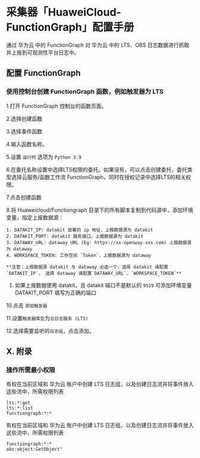 # 采集器「HuaweiCloud-FunctionGraph」配置手册

通过 华为云 中的 FunctionGraph 对 华为云 中的 LTS、OBS 日志数据进行抓取并上报到可观测性平台日志中。

## 配置 FunctionGraph

### 使用控制台创建 FunctionGraph 函数，例如触发器为 LTS


1.打开 FunctionGraph 控制台的函数页面。

2.选择创建函数

3.选择事件函数

4.输入函数名称。

5.设置 `运行时` 选项为 `Python 3.9`

6.在委托名称设置中选择LTS权限的委托。如果没有，可以点击创建委托，委托类型选择云服务/函数工作流 FunctionGraph，同时在授权记录中选择LTS的相关权限。

7.点击创建函数

8.将 Huaweicloud/Functiongraph 目录下的所有脚本复制到代码源中，添加环境变量，指定上报数据源：

    1. DATAKIT_IP: datakit 部署的 ip 地址，上报数据源为 datakit
    2. DATAKIT_PORT: datakit 服务端口，上报数据源为 datakit
    3. DATAWAY_URL: dataway URL (Eg: https://xx-openway.xxx.com) 上报数据源为 dataway
    4. WORKSPACE_TOKEN: 工作空间 `Token`，上报数据源为 dataway

    **注意：上报数据源 datakit 与 dataway 必选一个，选择 datakit 请配置`DATAKIT_IP`， 选择 dataway 请配置`DATAWAY_URL`、`WORKSPACE_TOKEN`**

1. 如果上报数据使用 datakit，且 datakit 端口不是默认的 `9529` 可添加环境变量 DATAKIT_PORT 填写为正确的端口

10.点击 `添加触发器`

11.设置`触发器类型`为`云日志服务 (LTS)` 

12.选择需要监听的`日志组`，点击添加。

## X. 附录

### 操作所需最小权限

有权在当前区域和 华为云 账户中创建 LTS 日志组，以及创建日志流并将事件放入这些流中，所需权限列表

```
lts:*:get
lts:*:list
functiongraph:*:*
```
有权在当前区域和 华为云 账户中创建 LTS 日志组，以及创建日志流并将事件放入这些流中，所需权限列表

```
functiongraph:*:*
obs:object:GetObject"
```